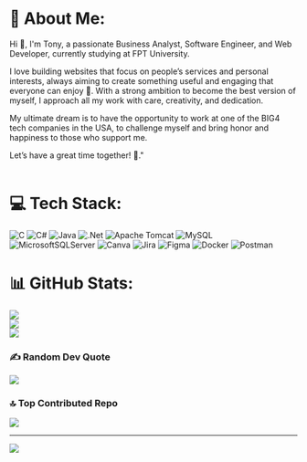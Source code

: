 # 💫 About Me:
Hi 👋, I'm Tony, a passionate Business Analyst, Software Engineer, and Web Developer, currently studying at FPT University.

I love building websites that focus on people’s services and personal interests, always aiming to create something useful and engaging that everyone can enjoy 🤗. With a strong ambition to become the best version of myself, I approach all my work with care, creativity, and dedication.

My ultimate dream is to have the opportunity to work at one of the BIG4 tech companies in the USA, to challenge myself and bring honor and happiness to those who support me.

Let’s have a great time together! 🌟."<br><br>


# 💻 Tech Stack:
![C](https://img.shields.io/badge/c-%2300599C.svg?style=for-the-badge&logo=c&logoColor=white) ![C#](https://img.shields.io/badge/c%23-%23239120.svg?style=for-the-badge&logo=csharp&logoColor=white) ![Java](https://img.shields.io/badge/java-%23ED8B00.svg?style=for-the-badge&logo=openjdk&logoColor=white) ![.Net](https://img.shields.io/badge/.NET-5C2D91?style=for-the-badge&logo=.net&logoColor=white) ![Apache Tomcat](https://img.shields.io/badge/apache%20tomcat-%23F8DC75.svg?style=for-the-badge&logo=apache-tomcat&logoColor=black) ![MySQL](https://img.shields.io/badge/mysql-4479A1.svg?style=for-the-badge&logo=mysql&logoColor=white) ![MicrosoftSQLServer](https://img.shields.io/badge/Microsoft%20SQL%20Server-CC2927?style=for-the-badge&logo=microsoft%20sql%20server&logoColor=white) ![Canva](https://img.shields.io/badge/Canva-%2300C4CC.svg?style=for-the-badge&logo=Canva&logoColor=white) ![Jira](https://img.shields.io/badge/jira-%230A0FFF.svg?style=for-the-badge&logo=jira&logoColor=white) ![Figma](https://img.shields.io/badge/figma-%23F24E1E.svg?style=for-the-badge&logo=figma&logoColor=white) ![Docker](https://img.shields.io/badge/docker-%230db7ed.svg?style=for-the-badge&logo=docker&logoColor=white) ![Postman](https://img.shields.io/badge/Postman-FF6C37?style=for-the-badge&logo=postman&logoColor=white)
# 📊 GitHub Stats:
![](https://github-readme-stats.vercel.app/api?username=TonyJugo&theme=dark&hide_border=false&include_all_commits=true&count_private=true)<br/>
![](https://github-readme-streak-stats.herokuapp.com/?user=TonyJugo&theme=dark&hide_border=false)<br/>
![](https://github-readme-stats.vercel.app/api/top-langs/?username=TonyJugo&theme=dark&hide_border=false&include_all_commits=true&count_private=true&layout=compact)

### ✍️ Random Dev Quote
![](https://quotes-github-readme.vercel.app/api?type=horizontal&theme=light)

### 🔝 Top Contributed Repo
![](https://github-contributor-stats.vercel.app/api?username=TonyJugo&limit=5&theme=dark&combine_all_yearly_contributions=true)

---
[![](https://visitcount.itsvg.in/api?id=TonyJugo&icon=0&color=1)](https://visitcount.itsvg.in)

<!-- Proudly created with GPRM ( https://gprm.itsvg.in ) -->
